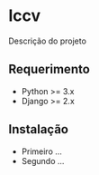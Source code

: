 # lccv

Descrição do projeto

## Requerimento

* Python >= 3.x
* Django >= 2.x

## Instalação

* Primeiro ...
* Segundo ...

